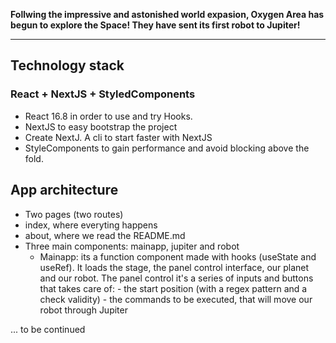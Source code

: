 **Follwing the impressive and astonished world expasion, Oxygen Area has begun to explore the Space! They have sent its first robot to Jupiter!**

---

## Technology stack

### React + NextJS + StyledComponents

- React 16.8 in order to use and try Hooks.
- NextJS to easy bootstrap the project
- Create NextJ. A cli to start faster with NextJS
- StyleComponents to gain performance and avoid blocking above the fold.

## App architecture

- Two pages (two routes)
- index, where everyting happens
- about, where we read the README.md
- Three main components: mainapp, jupiter and robot
  - Mainapp: its a function component made with hooks (useState and useRef). It loads the stage, the panel control interface, our planet and our robot. The panel control it's a series of inputs and buttons that takes care of: - the start position (with a regex pattern and a check validity) - the commands to be executed, that will move our robot through Jupiter

... to be continued
